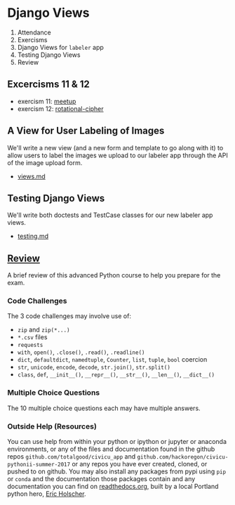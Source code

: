 # Django Views

1. Attendance
2. Exercisms
3. Django Views for `labeler` app
4. Testing Django Views
5. Review

## Excercisms 11 & 12

- exercism 11: [meetup](../../student-work/hobson_lane/exercism/python/meetup/README.md)
- exercism 12: [rotational-cipher](../../student-work/hobson_lane/exercism/python/rotational-cipher/README.md)

## A View for User Labeling of Images

We'll write a new view (and a new form and template to go along with it) to allow users to label the images we upload to our labeler app through the API of the image upload form.

- [views.md](views.md)

## Testing Django Views

We'll write both doctests and TestCase classes for our new labeler app views.

- [testing.md](testing.md)

## [Review](review.md)

A brief review of this advanced Python course to help you prepare for the exam.

### Code Challenges

The 3 code challenges may involve use of:

- `zip` and `zip(*...)`
- `*.csv` files
- `requests`
- `with`, `open()`, `.close()`, `.read()`, `.readline()`
- `dict`, `defaultdict`, `namedtuple`, `Counter`, `list`, `tuple`, `bool` coercion
- `str`, `unicode`, `encode`, `decode`, `str.join()`, `str.split()` 
- `class`, `def`, `__init__()`, `__repr__()`, `__str__()`, `__len__()`, `__dict__()` 

### Multiple Choice Questions

The 10 multiple choice questions each may have multiple answers.

### Outside Help (Resources)

You can use help from within your python or ipython or jupyter or anaconda environments, or any of the files and documentation found in the github repos `github.com/totalgood/civicu_app` and `github.com/hackoregon/civicu-pythonii-summer-2017` or any repos you have ever created, cloned, or pushed to on github. You may also install any packages from pypi using `pip` or `conda` and the documentation those packages contain and any documentation you can find on [readthedocs.org](https://readthedocs.org/), built by a local Portland python hero, [Eric Holscher](http://ericholscher.com/blog/2012/jan/22/why-read-docs-matters/).








